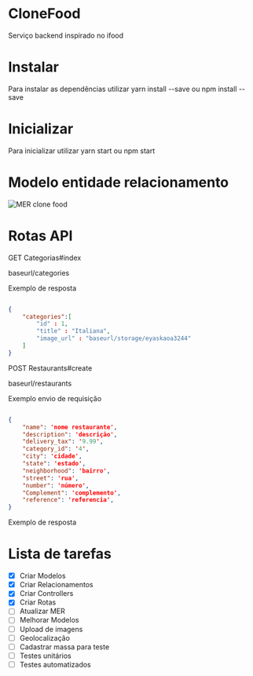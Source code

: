 # CloneFood
Serviço backend inspirado no ifood

# Instalar

Para instalar as dependências utilizar yarn install --save ou npm install --save

# Inicializar

Para inicializar utilizar yarn start ou npm start

# Modelo entidade relacionamento
![MER clone food](https://i.ibb.co/Ky2LpSQ/db.png)

# Rotas API

<span color="green">GET</span> Categorias#index

baseurl/categories


Exemplo de resposta

```json

{
    "categories":[
        "id" : 1,
        "title" : "Italiana",
        "image_url" : "baseurl/storage/eyaskaoa3244"
    ]
}

```


POST Restaurants#create

baseurl/restaurants

Exemplo envio de requisição

```json

{
    "name": 'nome restaurante',
    "description": 'descrição',
    "delivery_tax": '9.99',
    "category_id": '4',
    "city": 'cidade',
    "state": 'estado',
    "neighborhood": 'bairro',
    "street": 'rua',
    "number": 'número',
    "Complement": 'complemento',
    "reference": 'referencia',
}

```
Exemplo de resposta

# Lista de tarefas

- [x] Criar Modelos
- [x] Criar Relacionamentos
- [x] Criar Controllers
- [x] Criar Rotas
- [ ] Atualizar MER
- [ ] Melhorar Modelos
- [ ] Upload de imagens
- [ ] Geolocalização
- [ ] Cadastrar massa para teste
- [ ] Testes unitários
- [ ] Testes automatizados